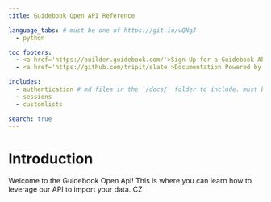 ```yaml
---
title: Guidebook Open API Reference

language_tabs: # must be one of https://git.io/vQNgJ
  - python

toc_footers:
  - <a href='https://builder.guidebook.com/'>Sign Up for a Guidebook API Key</a>
  - <a href='https://github.com/tripit/slate'>Documentation Powered by Slate</a>

includes:
  - authentication # md files in the '/docs/' folder to include. must be all lowercase no spaces
  - sessions
  - customlists

search: true
---
```


# Introduction

Welcome to the Guidebook Open Api!  This is where you can learn how to leverage our API to import your data. CZ